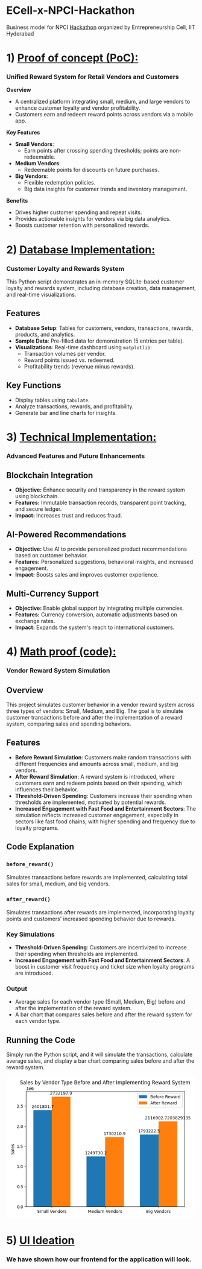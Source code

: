 # ECell-x-NPCI-Hackathon  
Business model for NPCI [Hackathon](https://hackathon.ecelliith.org.in/dashboard/portal) organized by Entrepreneurship Cell, IIT Hyderabad  

# 1) [Proof of concept (PoC):](https://github.com/AsitDesai/ECell-x-NPCI-Hackathon/blob/main/Proof%20of%20Concept.pdf)  

### Unified Reward System for Retail Vendors and Customers  

**Overview**  
- A centralized platform integrating small, medium, and large vendors to enhance customer loyalty and vendor profitability.  
- Customers earn and redeem reward points across vendors via a mobile app.  

**Key Features**  
- **Small Vendors**:  
  - Earn points after crossing spending thresholds; points are non-redeemable.  
- **Medium Vendors**:  
  - Redeemable points for discounts on future purchases.  
- **Big Vendors**:  
  - Flexible redemption policies.  
  - Big data insights for customer trends and inventory management.  

**Benefits**  
- Drives higher customer spending and repeat visits.  
- Provides actionable insights for vendors via big data analytics.  
- Boosts customer retention with personalized rewards.  

# 2) [Database Implementation:](https://github.com/AsitDesai/ECell-x-NPCI-Hackathon/tree/main/database_implementation)

### Customer Loyalty and Rewards System  

This Python script demonstrates an in-memory SQLite-based customer loyalty and rewards system, including database creation, data management, and real-time visualizations.  

## Features  
- **Database Setup**: Tables for customers, vendors, transactions, rewards, products, and analytics.  
- **Sample Data**: Pre-filled data for demonstration (5 entries per table).  
- **Visualizations**: Real-time dashboard using `matplotlib`:  
  - Transaction volumes per vendor.  
  - Reward points issued vs. redeemed.  
  - Profitability trends (revenue minus rewards).  

## Key Functions  
- Display tables using `tabulate`.  
- Analyze transactions, rewards, and profitability.  
- Generate bar and line charts for insights.  

# 3) [Technical Implementation:](https://github.com/AsitDesai/ECell-x-NPCI-Hackathon/blob/main/Technical%20Implementation.pdf)
### Advanced Features and Future Enhancements

## Blockchain Integration
- **Objective:** Enhance security and transparency in the reward system using blockchain.
- **Features:** Immutable transaction records, transparent point tracking, and secure ledger.
- **Impact:** Increases trust and reduces fraud.

## AI-Powered Recommendations
- **Objective:** Use AI to provide personalized product recommendations based on customer behavior.
- **Features:** Personalized suggestions, behavioral insights, and increased engagement.
- **Impact:** Boosts sales and improves customer experience.

## Multi-Currency Support
- **Objective:** Enable global support by integrating multiple currencies.
- **Features:** Currency conversion, automatic adjustments based on exchange rates.
- **Impact:** Expands the system's reach to international customers.

# 4) [Math proof (code):](https://github.com/AsitDesai/ECell-x-NPCI-Hackathon/blob/main/math_proof.py)
### Vendor Reward System Simulation

## Overview
This project simulates customer behavior in a vendor reward system across three types of vendors: Small, Medium, and Big. The goal is to simulate customer transactions before and after the implementation of a reward system, comparing sales and spending behaviors.

## Features
- **Before Reward Simulation**: Customers make random transactions with different frequencies and amounts across small, medium, and big vendors.
- **After Reward Simulation**: A reward system is introduced, where customers earn and redeem points based on their spending, which influences their behavior.
- **Threshold-Driven Spending**: Customers increase their spending when thresholds are implemented, motivated by potential rewards.
- **Increased Engagement with Fast Food and Entertainment Sectors**: The simulation reflects increased customer engagement, especially in sectors like fast food chains, with higher spending and frequency due to loyalty programs.

## Code Explanation

### `before_reward()`
Simulates transactions before rewards are implemented, calculating total sales for small, medium, and big vendors.

### `after_reward()`
Simulates transactions after rewards are implemented, incorporating loyalty points and customers' increased spending behavior due to rewards. 

### Key Simulations
- **Threshold-Driven Spending**: Customers are incentivized to increase their spending when thresholds are implemented.
- **Increased Engagement with Fast Food and Entertainment Sectors**: A boost in customer visit frequency and ticket size when loyalty programs are introduced.

### Output
- Average sales for each vendor type (Small, Medium, Big) before and after the implementation of the reward system.
- A bar chart that compares sales before and after the reward system for each vendor type.

## Running the Code
Simply run the Python script, and it will simulate the transactions, calculate average sales, and display a bar chart comparing sales before and after the reward system.

![Sales Chart](sales_graph.png)

# 5) [UI Ideation](https://github.com/AsitDesai/ECell-x-NPCI-Hackathon/blob/main/UI%20ideation.pdf)
### We have shown how our frontend for the application will look.

